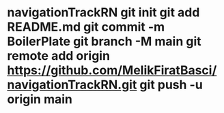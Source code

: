 # navigationTrackRN git init git add README.md git commit -m BoilerPlate git branch -M main git remote add origin https://github.com/MelikFiratBasci/navigationTrackRN.git git push -u origin main
